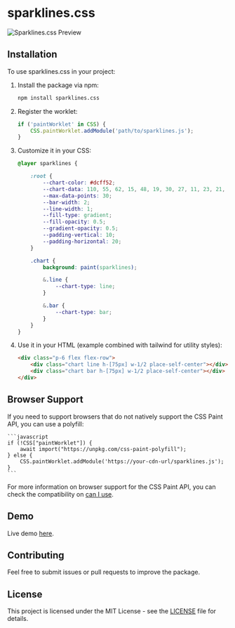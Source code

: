 # sparklines.css

![Sparklines.css Preview](https://raw.githubusercontent.com/sfearl1/sparklines.css/main/assets/sparklines.png)

## Installation

To use sparklines.css in your project:

1. Install the package via npm:

    ```bash
    npm install sparklines.css
    ```

2. Register the worklet:

    ```javascript
    if ('paintWorklet' in CSS) {
        CSS.paintWorklet.addModule('path/to/sparklines.js');
    }
    ```

3. Customize it in your CSS:

    ```css
    @layer sparklines {

        :root {
            --chart-color: #dcff52;
            --chart-data: 110, 55, 62, 15, 48, 19, 30, 27, 11, 23, 21, 29, 12, 38, 25, 17, 5, 20, 32, 28, 13, 36, 24, 87, 45, 90, 58, 47, 11, 23;
            --max-data-points: 30;
            --bar-width: 2;
            --line-width: 1;
            --fill-type: gradient;
            --fill-opacity: 0.5;
            --gradient-opacity: 0.5;
            --padding-vertical: 10;
            --padding-horizontal: 20;
        }

        .chart {
            background: paint(sparklines);

            &.line {
                --chart-type: line; 
            }

            &.bar {
                --chart-type: bar; 
            }
        }
    }
    ```

4. Use it in your HTML (example combined with tailwind for utility styles):

    ```html
    <div class="p-6 flex flex-row">
        <div class="chart line h-[75px] w-1/2 place-self-center"></div>
        <div class="chart bar h-[75px] w-1/2 place-self-center"></div>
    </div>
    ```

## Browser Support

If you need to support browsers that do not natively support the CSS Paint API, you can use a polyfill:

    ```javascript
    if (!CSS["paintWorklet"]) {
        await import("https://unpkg.com/css-paint-polyfill");
    } else {
        CSS.paintWorklet.addModule('https://your-cdn-url/sparklines.js');
    }
    ```
    
For more information on browser support for the CSS Paint API, you can check the compatibility on [can I use](https://caniuse.com/css-paint-api).

## Demo

Live demo [here](https://sfearl1.github.io/sparklines).

## Contributing

Feel free to submit issues or pull requests to improve the package.

## License

This project is licensed under the MIT License - see the [LICENSE](LICENSE) file for details.